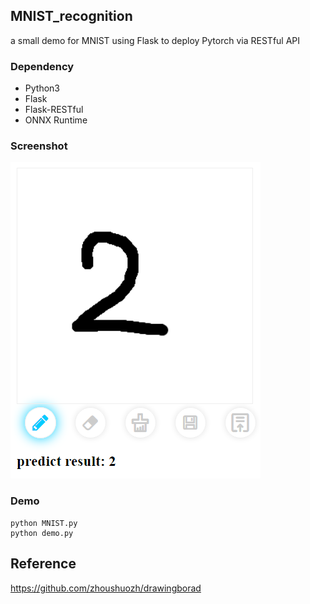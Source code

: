 ## MNIST_recognition
a small demo for MNIST using Flask to deploy Pytorch via RESTful API

### Dependency
* Python3
* Flask
* Flask-RESTful
* ONNX Runtime

### Screenshot
![1](static/screenshot.png "screenshot")

### Demo
```
python MNIST.py
python demo.py
```

## Reference
https://github.com/zhoushuozh/drawingborad
